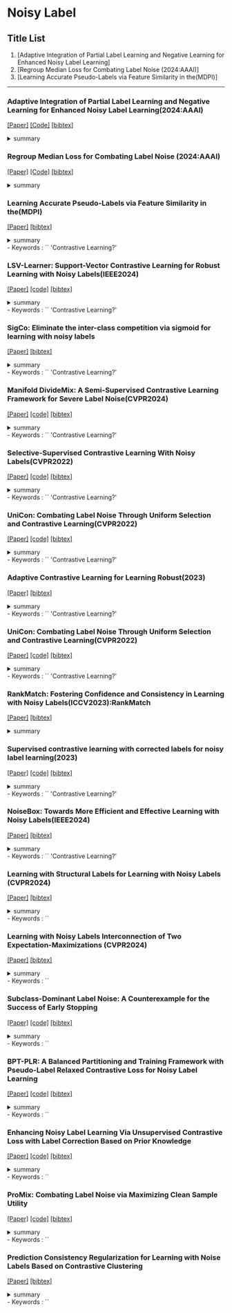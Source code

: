 
# Noisy Label


## Title List

1. [Adaptive Integration of Partial Label Learning and Negative Learning for Enhanced Noisy Label Learning]
2. [Regroup Median Loss for Combating Label Noise (2024:AAAI)]
3. [Learning Accurate Pseudo-Labels via Feature Similarity in the(MDPI)]

---


### Adaptive Integration of Partial Label Learning and Negative Learning for Enhanced Noisy Label Learning(2024:AAAI)
[[Paper]](https://ojs.aaai.org/index.php/AAAI/article/view/28284/28559)
[[Code]](https://github.com/NUST-Machine-Intelligence-Laboratory/NPN)
[[bibtex]](https://ojs.aaai.org/index.php/AAAI/article/view/28284)
<details><summary>summary</summary><div>
データセットがCIFAR-100から派生したCIFAR-100N使っている．
部分ラベル学習(PLL:各サンプルに複数のラベルが与えられる)とNegative learning(NL)を統合している．
PLLで複数のラベルが含まれているから正解ラベルが含まれていることが保証されるようにしている．信頼性とかを使っているぽい
NLを用いて入力された画像はこの補完ラベルに属さないみたいなことを学習しているぽい?
</div></details> 

### Regroup Median Loss for Combating Label Noise (2024:AAAI)
[[Paper]](https://ojs.aaai.org/index.php/AAAI/article/view/29250/30360)
[[Code]](https://github.com/Feng-peng-Li/Regroup-Loss-Median-to-Combat-Label-Noise)
[[bibtex]](https://ojs.aaai.org/index.php/AAAI/article/view/29250)
<details><summary>summary</summary><div>
Instanceノイズが登場している(CIFAR)
CIFAR-10のSymmetric50%で90%弱だったのであまり正解率高くない?
ノイズのあるサンプルの損失を修正する．
トレーニングサンプルと同じラベルを持つサンプルをランダムに選択し，再グループ化する．
</div></details> 

### Learning Accurate Pseudo-Labels via Feature Similarity in the(MDPI)
[[Paper]](https://www.mdpi.com/2076-3417/14/7/2759/pdf?version=1711447152)
[[bibtex]](https://www.mdpi.com/2076-3417/14/7/2759)
<details><summary>summary</summary><div>
モデル予測と特徴量の類似性からの情報を利用する特徴擬似ラベル(FPL)を使っている．
精度Clothing1Mで73.54%
CIFARは少し低そうな印象
各クラスの特徴の中心(式を見た感じ論文で用いた重心とは違いそうだった)を計算し，各サンプルとのcos類似度を求め，最も類似性の高いクラスを特徴ラベル(ハードラベル？)とする．特徴ラベルとモデルの予測クラスから特徴擬似ラベルを作成している．
特徴量に対する擬似ラベルを考えている．
次やりたかったことに似ている気がする．
</div></details> 
- Keywords : `` 'Contrastive Learning?'

### LSV-Learner: Support-Vector Contrastive Learning for Robust Learning with Noisy Labels(IEEE2024)
[[Paper]](https://ieeexplore.ieee.org/stamp/stamp.jsp?tp=&arnumber=10495194)
[[code]](https://github.com/yanliji/SV-Learner)
[[bibtex]](https://ieeexplore.ieee.org/abstract/document/10495194)
<details><summary>summary</summary><div>
対照学習にサポートベクターマシン(SVM)を導入した(SVCL)を使っている．
各クラスの特徴分布境界でSVMを考える．ここで，サポートベクトルはクリーンなセットから選択する．
TCLが引用されていた
サポートベクトル対照学習(SVCL)は、サポートベクトルを使用して超平面を構築し、異なるカテゴリの特徴分布間の超平面マージンを最大化することで、特徴分布の収束を最適化し、半教師付き分類に役立つ。
精度が高い
</div></details> 
- Keywords : `` 'Contrastive Learning?'

### SigCo: Eliminate the inter-class competition via sigmoid for learning with noisy labels
[[Paper]](https://openaccess.thecvf.com/content/CVPR2022/papers/Li_Selective-Supervised_Contrastive_Learning_With_Noisy_Labels_CVPR_2022_paper.pdf)
[[bibtex]](https://www.sciencedirect.com/science/article/pii/S0950705124002867)
<details><summary>summary</summary><div>
データセットはCIFAR-10N, CIFAR-100Nなどを使っている
クラスごとにしきい値を用いて判断しており，複数のクラスでしきい値を超えたサンプルはハードとしている．
データをシグモイド予測に基づいて，サンプルをクリーン，ハード，ノイジーに分割する
また，ネットワークの表現学習を暗黙的に学習している．
そのため，対照学習も用いている．
この際ポジティブとしてクリーンセット内の同じクラスのサンプルを選択している．
精度が高い
</div></details> 
- Keywords : `` 'Contrastive Learning?'

### Manifold DivideMix: A Semi-Supervised Contrastive Learning Framework for Severe Label Noise(CVPR2024)
[[Paper]](https://openaccess.thecvf.com/content/CVPR2024W/VAND/papers/Fooladgar_Manifold_DivideMix_A_Semi-Supervised_Contrastive_Learning_Framework_for_Severe_Label_CVPRW_2024_paper.pdf)
[[code]](https://github.com/Fahim-F/ManifoldDivideMix)
[[bibtex]](https://openaccess.thecvf.com/content/CVPR2024W/VAND/html/Fooladgar_Manifold_DivideMix_A_Semi-Supervised_Contrastive_Learning_Framework_for_Severe_Label_CVPRW_2024_paper.html)
<details><summary>summary</summary><div>
ベースはDivideMix
はじめに対照学習を用いて埋め込み空間を学習する(warmup)
ラベルの信頼度は埋め込み空間に基づいて分布外検出を用いて行われている(TCLと同じやと思う)
MixUpにサンプル，ラベルの他に埋め込み空間でも結合している
</div></details> 
- Keywords : `` 'Contrastive Learning?'

### Selective-Supervised Contrastive Learning With Noisy Labels(CVPR2022)
[[Paper]](https://openaccess.thecvf.com/content/CVPR2024W/VAND/papers/Fooladgar_Manifold_DivideMix_A_Semi-Supervised_Contrastive_Learning_Framework_for_Severe_Label_CVPRW_2024_paper.pdf)
[[code]](https://github.com/ShikunLi/Sel-CL)
[[bibtex]](https://openaccess.thecvf.com/content/CVPR2022/html/Li_Selective-Supervised_Contrastive_Learning_With_Noisy_Labels_CVPR_2022_paper.html)
<details><summary>summary</summary><div>
選択的教師あり対照学習を用いている
選択手法は，対照サンプルに対して類似度の高いサンプルのラベルで多数決を取る. 1つのクラスが擬似ラベルとして割り振られるイメージ(擬似ラベル1とする)
擬似ラベル1を基に，類似性の高いサンプルのラベルの割合を擬似ラベルとする．
</div></details> 
- Keywords : `` 'Contrastive Learning?'

### UniCon: Combating Label Noise Through Uniform Selection and Contrastive Learning(CVPR2022)
[[Paper]](https://openaccess.thecvf.com/content/CVPR2022/papers/Karim_UniCon_Combating_Label_Noise_Through_Uniform_Selection_and_Contrastive_Learning_CVPR_2022_paper.pdf)
[[code]](https://github.com/nazmul-karim170/UNICON-Noisy-Label)
[[bibtex]](https://openaccess.thecvf.com/content/CVPR2022/html/Karim_UniCon_Combating_Label_Noise_Through_Uniform_Selection_and_Contrastive_Learning_CVPR_2022_paper.html)
<details><summary>summary</summary><div>
ラベルありサンプルの個数をクラス毎に均等にしている．
FixMatchベースのSSLに教師なし対照学習を組み込んでいる
</div></details> 
- Keywords : `` 'Contrastive Learning?'


### Adaptive Contrastive Learning for Learning Robust(2023)
[[Paper]](https://dl.acm.org/doi/pdf/10.1145/3581783.3612491)
[[bibtex]](https://dl.acm.org/doi/abs/10.1145/3581783.3612491)
<details><summary>summary</summary><div>
ラベルありサンプルの個数をクラス毎に均等にしている．
FixMatchベースのSSLに教師なし対照学習を組み込んでいる
</div></details> 
- Keywords : `` 'Contrastive Learning?'


### UniCon: Combating Label Noise Through Uniform Selection and Contrastive Learning(CVPR2022)
[[Paper]](https://openaccess.thecvf.com/content/CVPR2022/papers/Karim_UniCon_Combating_Label_Noise_Through_Uniform_Selection_and_Contrastive_Learning_CVPR_2022_paper.pdf)
[[code]](https://github.com/nazmul-karim170/UNICON-Noisy-Label)
[[bibtex]](https://openaccess.thecvf.com/content/CVPR2022/html/Karim_UniCon_Combating_Label_Noise_Through_Uniform_Selection_and_Contrastive_Learning_CVPR_2022_paper.html)
<details><summary>summary</summary><div>
適応的対照学習法(ACLを提案)→ 固定されたしきい値の代わりに，自己適応的しきい値を使用して，対照学習のペアを選択する
</div></details> 
- Keywords : `` 'Contrastive Learning?'

### RankMatch: Fostering Confidence and Consistency in Learning with Noisy Labels(ICCV2023):RankMatch
[[Paper]](https://openaccess.thecvf.com/content/ICCV2023/papers/Zhang_RankMatch_Fostering_Confidence_and_Consistency_in_Learning_with_Noisy_Labels_ICCV_2023_paper.pdf)
[[bibtex]](https://openaccess.thecvf.com/content/ICCV2023/html/Zhang_RankMatch_Fostering_Confidence_and_Consistency_in_Learning_with_Noisy_Labels_ICCV_2023_paper.html)
<details><summary>summary</summary><div>
信頼投票によるサンプリングを導入 → 信頼できるサンプルからの重心をクラスタ平均とする(各クラスプロトタイプ複数個できる感じやと思う)
対照学習では，特徴ベクトルに重要度をつけて重要度が高いところの類似性が高くなることを優先して学習している?
</div></details> 

### Supervised contrastive learning with corrected labels for noisy label learning(2023)
[[Paper]](https://link.springer.com/content/pdf/10.1007/s10489-023-05018-0.pdf)
[[code]](https://github.com/ChenyangLu922/SCL2.git)
[[bibtex]](https://link.springer.com/article/10.1007/s10489-023-05018-0)
<details><summary>summary</summary><div>
教師あり対照学習に修正ラベルの概念を導入した．同じソフトラベルを共有するサンプルは正のペアとしている．また，プロトタイプを用いた対照学習も行っている．
</div></details> 
- Keywords : `` 'Contrastive Learning?'

### NoiseBox: Towards More Efficient and Effective Learning with Noisy Labels(IEEE2024)
[[Paper]](https://ieeexplore.ieee.org/stamp/stamp.jsp?tp=&arnumber=10594806)
[[bibtex]](https://ieeexplore.ieee.org/abstract/document/10594806)
<details><summary>summary</summary><div>
NoiseBoxを導入した学習法．精度がすごく高い．既存のサンプル選択の多くと組み合わせることが可能
</div></details> 
- Keywords : `` 'Contrastive Learning?'

### Learning with Structural Labels for Learning with Noisy Labels (CVPR2024)
[[Paper]](https://openaccess.thecvf.com/content/CVPR2024/papers/Kim_Learning_with_Structural_Labels_for_Learning_with_Noisy_Labels_CVPR_2024_paper.pdf)
[[bibtex]](https://openaccess.thecvf.com/content/CVPR2024/html/Kim_Learning_with_Structural_Labels_for_Learning_with_Noisy_Labels_CVPR_2024_paper.html)
<details><summary>summary</summary><div>
CIFAR-10 Sym.20%の正解率97%超えていた．
分布情報構造ラベルを導入した．これは，
</div></details> 
- Keywords : `` 

### Learning with Noisy Labels Interconnection of Two Expectation-Maximizations (CVPR2024)
[[Paper]](https://arxiv.org/pdf/2401.04390)
[[bibtex]](https://arxiv.org/abs/2401.04390)
<details><summary>summary</summary><div>
CIFAR-10 Sym.20%の正解率97%超えていた．
mineネットワークと補助ネットワークを使って学習していた．
補助ネットワークは擬似ラベルを推定するために存在する．
</div></details> 
- Keywords : `` 

### Subclass-Dominant Label Noise: A Counterexample for the Success of Early Stopping
[[Paper]](https://proceedings.neurips.cc/paper_files/paper/2023/file/d763b4a2dde0ae7b77498516ce9f439e-Paper-Conference.pdf)
[[code]](https://github.com/tmllab/2023_NeurIPS_SDN)
[[bibtex]](https://proceedings.neurips.cc/paper_files/paper/2023/hash/d763b4a2dde0ae7b77498516ce9f439e-Abstract-Conference.html)
<details><summary>summary</summary><div>
NoiseClusterの基本原理は「レイターストッピング（later stopping）」に基づいている。従来はノイズデータが時間とともに表現を劣化させると考えられていたが，本研究では，レイターストッピングによって得られる長期間トレーニングされた表現が，ノイズのある例の高次の意味をより効果的に捉えることができることを示している。これにより，特徴が似ているノイズのある例の埋め込みが互いに近づくクラスタリング効果が生じる。
具体的には，まずネットワークのトレーニングをレイターストッピングで停止した後，特徴密度に基づいてこれらの特徴をクラスごとにグループ化し，最も大きなグループを「クリーングループ」として識別する。これは正しいラベルである可能性が高いためであり，残りのグループは「誤ラベルの可能性があるグループ」として扱う。
</div></details> 
- Keywords : `` 

### BPT-PLR: A Balanced Partitioning and Training Framework with Pseudo-Label Relaxed Contrastive Loss for Noisy Label Learning
[[Paper]](file:///Users/reo/Desktop/entropy-26-00589.pdf)
[[code]](https://github.com/LanXiaoPang613/BPT-PLR)
[[bibtex]](https://www.mdpi.com/1099-4300/26/7/589)
<details><summary>summary</summary><div>
本研究では「BPT-PLR」と呼ばれる，擬似ラベル緩和コントラスト損失を用いたバランス分割・訓練フレームワークを提案する。このフレームワークは，2次元ガウス混合モデルを用いたバランス分割プロセス（BP-GMM）と，擬似ラベル緩和コントラスト損失を用いた半教師ありオーバーサンプリング訓練プロセス（SSO-PLR）という2つの重要なプロセスから構成される。前者は，意味的な特徴情報とモデルの予測結果の両方を利用してノイズラベルを識別し，分割されたサブセット間のクラスバランスを可能な限り保つためのバランス調整戦略を導入する。後者は，最新の擬似ラベル緩和コントラスト損失を採用して教師なしコントラスト損失を置き換え，半教師あり学習と教師なしコントラスト損失間の最適化の衝突を軽減し，性能を向上させる。
精度はめっちゃ高い
</div></details> 
- Keywords : `` 

### Enhancing Noisy Label Learning Via Unsupervised Contrastive Loss with Label Correction Based on Prior Knowledge
[[Paper]](https://ieeexplore.ieee.org/stamp/stamp.jsp?tp=&arnumber=10446840)
[[code]](https://github.com/LanXiaoPang613/BPT-PLR)
[[bibtex]](https://ieeexplore.ieee.org/abstract/document/10446840)
<details><summary>summary</summary><div>
本手法では，事前学習済みの視覚・言語モデルの事前知識を導入することで，NLLの学習プロセスに依存せずにクリーンサンプルを効果的に選択することが可能となる。
提案手法では，データセット内の画像とラベルを事前学習済みの視覚と言語モデルによって構築された潜在空間に埋め込み，埋め込み表現間の距離に基づいてラベル修正を行う．
CIFAR-10,100のSym.80,90%しか実験してないが，CIFAR-10では，Sym.20%とあまり変わらない正解率(96.8)．CIFAR-100でも70を超えている．
</div></details> 
- Keywords : `` 

### ProMix: Combating Label Noise via Maximizing Clean Sample Utility
[[Paper]](https://arxiv.org/pdf/2207.10276)
[[code]](https://github.com/Justherozen/ProMix)
[[bibtex]](https://arxiv.org/abs/2207.10276)
<details><summary>summary</summary><div>
観測されたラベルに対して高い予測スコアを持つサンプルを収集することで，基礎となるクラスごとの選択セットを動的に拡張する「進行的選択メカニズム」を提案する。
この最大選択手順には，SSLに対する副作用が伴う可能性がある。第一に，クリーンサンプルが異なるラベル間で均等に分布しない可能性があり，ラベル分布に偏りが生じる。第二に，選択手順と半教師あり学習手順が緊密に依存しているため，自らのエラーを繰り返し確認する「確認バイアス」に起因する問題が発生する可能性がある。これらの問題を軽減するために，以下の2つの主要な要素を含む「デバイアス化SSLトレーニングフレームワーク」を開発した。1つ目は補助的な擬似ヘッドで，信頼性の低い擬似ラベルの生成と利用を分離し，モデルがエラーを自己確認することを防ぐものである。2つ目は，偏った擬似ラベルとクロスエントロピー損失を同時に補正するキャリブレーションアルゴリズムを組み込むことである。
精度高い．特に低ノイズ率に強い
</div></details> 
- Keywords : `` 

### Prediction Consistency Regularization for Learning with Noise Labels Based on Contrastive Clustering
[[Paper]](https://www.mdpi.com/1099-4300/26/4/308/pdf?version=1712068099)
[[bibtex]](https://www.mdpi.com/1099-4300/26/4/308)
<details><summary>summary</summary><div>
観測されたラベルに対して高い予測スコアを持つサンプルを収集することで，基礎となるクラスごとの選択セットを動的に拡張する「進本研究では，ラベルノイズのある画像データに効果的に対応するために，ツインコントラストクラスタリングに基づく予測一貫性正則化（TPCR）を提案する。本手法は2つの主要なコンポーネントから成る。サンプルの類似性を正確かつ効率的に特定し，自己教師あり学習に伴うリスクを軽減するために，TPCRは表現学習のフレームワークとしてツインコントラストクラスタリング（TCC）【12】を採用した。TCCをラベル一貫性を反映する表現を生成できるよう改善し，最初のリスクに対処している。TCCのプレテキストタスクが入力サンプルを異なるグループにクラスタリングするため，同じクラスタに属するサンプルは追加計算なしに本質的に類似していると見なすことができ，2つ目のリスクを回避する。次に，改良されたTCCのクラスタリング結果に基づき，各クラスタ内での分類の一貫性を高めるため，モデル出力とプロトタイプ間のクロスエントロピーを罰則化するプロトタイプベースの正則化手法を設計した
</div></details> 
- Keywords : `` 

